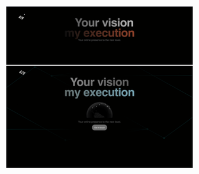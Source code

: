 ![PREVIEW](https://github.com/ManuCiao10/ManuCiao10.github.io/blob/master/img/Readme.png)
![PREVIEW](https://github.com/ManuCiao10/ManuCiao10.github.io/blob/master/img/Readme-2.png)